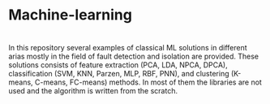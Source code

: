 # Machine-learning
#
In this repository several examples of classical ML solutions in different arias mostly in the field of fault detection and isolation are provided. These solutions consists of feature extraction (PCA, LDA, NPCA, DPCA), classification (SVM, KNN, Parzen, MLP, RBF, PNN), and clustering (K-means, C-means, FC-means) methods. In most of them the libraries are not used and the algorithm is written from the scratch.


